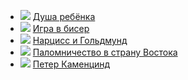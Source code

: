 * ![](/books/prose_classic/Герман%20Гессе/Душа%20ребёнка.jpg) [Душа ребёнка](/books/prose_classic/Герман%20Гессе/Душа%20ребёнка)
* ![](/books/prose_classic/Герман%20Гессе/Игра%20в%20бисер.jpg) [Игра в бисер](/books/prose_classic/Герман%20Гессе/Игра%20в%20бисер)
* ![](/books/prose_classic/Герман%20Гессе/Нарцисс%20и%20Гольдмунд.jpg) [Нарцисс и Гольдмунд](/books/prose_classic/Герман%20Гессе/Нарцисс%20и%20Гольдмунд)
* ![](/books/prose_classic/Герман%20Гессе/Паломничество%20в%20страну%20Востока.jpg) [Паломничество в страну Востока](/books/prose_classic/Герман%20Гессе/Паломничество%20в%20страну%20Востока)
* ![](/books/prose_classic/Герман%20Гессе/Петер%20Каменцинд.jpg) [Петер Каменцинд](/books/prose_classic/Герман%20Гессе/Петер%20Каменцинд)